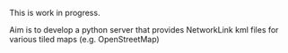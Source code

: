 This is work in progress. 

Aim is to develop a python server that provides NetworkLink kml files for various tiled maps (e.g. OpenStreetMap) 
